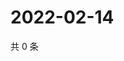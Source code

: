 # 2022-02-14

共 0 条

<!-- BEGIN WEIBO -->
<!-- 最后更新时间 Mon Feb 14 2022 15:09:16 GMT+0800 (China Standard Time) -->

<!-- END WEIBO -->
